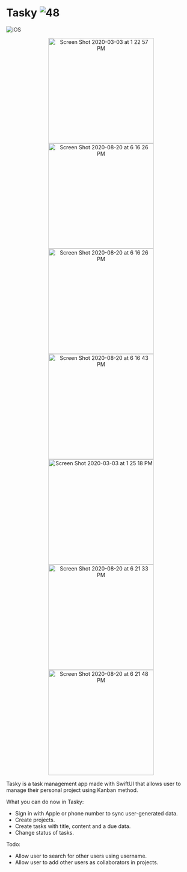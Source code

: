 # Tasky ![48](https://user-images.githubusercontent.com/7277662/108041817-eaaeea80-6ff3-11eb-9d05-8da57896cd6b.png)


![iOS](https://img.shields.io/badge/iOS-14%20-blue)

<p align="center">
  <img width="280" alt="Screen Shot 2020-03-03 at 1 22 57 PM" src="https://user-images.githubusercontent.com/7277662/108040499-3b254880-6ff2-11eb-8aa2-8b155d5477b9.png"> 
  <img width="280" alt="Screen Shot 2020-08-20 at 6 16 26 PM" src="https://user-images.githubusercontent.com/7277662/108165747-f0660800-70a7-11eb-8006-0e5f35f68fa4.png">
    <img width="280" alt="Screen Shot 2020-08-20 at 6 16 26 PM" src="https://user-images.githubusercontent.com/7277662/108167198-2b693b00-70aa-11eb-88dc-c4837b9f54e3.png">
<img width="280" alt="Screen Shot 2020-08-20 at 6 16 43 PM" src="https://user-images.githubusercontent.com/7277662/108040509-3e203900-6ff2-11eb-8501-d3913e5f9782.png">
  <img width="280" alt="Screen Shot 2020-03-03 at 1 25 18 PM" src="https://user-images.githubusercontent.com/7277662/108165758-f4922580-70a7-11eb-943d-c420518ab2ff.png">
<img width="280" alt="Screen Shot 2020-08-20 at 6 21 33 PM" src="https://user-images.githubusercontent.com/7277662/108040516-3f516600-6ff2-11eb-9aa7-24a17befe5ca.png">
<img width="280" alt="Screen Shot 2020-08-20 at 6 21 48 PM" src="https://user-images.githubusercontent.com/7277662/108040518-3fe9fc80-6ff2-11eb-8502-c2402371b52e.png">
</p>


Tasky is a task management app made with SwiftUI that allows user to manage their personal project using Kanban method. 

What you can do now in Tasky:
- Sign in with Apple or phone number to sync user-generated data.
- Create projects.
- Create tasks with title, content and a due data.
- Change status of tasks.

Todo:
- Allow user to search for other users using username.
- Allow user to add other users as collaborators in projects.
